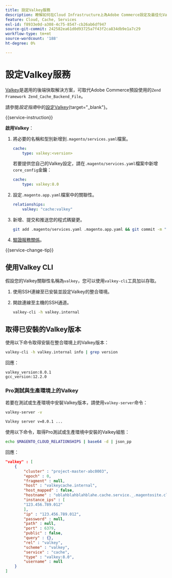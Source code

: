 ```yaml
---
title: 設定Valkey服務
description: 瞭解如何在Cloud Infrastructure上為Adobe Commerce設定及最佳化Valkey作為後端快取解決方案。
feature: Cloud, Cache, Services
exl-id: f8933e0d-a308-4c75-8547-cb26ab6df947
source-git-commit: 242582ea61d0d93725a7f43f2ca834db9e1a7c29
workflow-type: tm+mt
source-wordcount: '188'
ht-degree: 0%

---
```


# 設定Valkey服務

[Valkey](https://valkey.io)是選用的後端快取解決方案，可取代Adobe Commerce預設使用的`Zend Framework Zend_Cache_Backend_File`。

請參閱&#x200B;_設定指南_&#x200B;中的[設定Valkey](https://experienceleague.adobe.com/docs/commerce-operations/configuration-guide/cache/valkey/config-valkey.html){target="_blank"}。

{{service-instruction}}

**啟用Valkey**：

1. 將必要的名稱和型別新增到`.magento/services.yaml`檔案。

   ```yaml
   cache:
       type: valkey:<version>
   ```

   若要提供您自己的Valkey設定，請在`.magento/services.yaml`檔案中新增`core_config`金鑰：

   ```yaml
   cache:
       type: valkey:8.0
   ```

1. 設定`.magento.app.yaml`檔案中的關聯性。

   ```yaml
   relationships:
       valkey: "cache:valkey"
   ```

1. 新增、提交和推送您的程式碼變更。

   ```bash
   git add .magento/services.yaml .magento.app.yaml && git commit -m "Enable valkey service" && git push origin <branch-name>
   ```

1. [驗證服務關係](services-yaml.md#service-relationships)。

{{service-change-tip}}

## 使用Valkey CLI

假設您的Valkey關聯性名稱為`valkey`，您可以使用`valkey-cli`工具加以存取。

1. 使用SSH連線至已安裝並設定Valkey的整合環境。

1. 開啟連線至主機的SSH通道。

   ```bash
   valkey-cli -h valkey.internal
   ```

## 取得已安裝的Valkey版本

使用以下命令取得安裝在整合環境上的Valkey版本：

```bash
valkey-cli -h valkey.internal info | grep version
```

回應：

```
valkey_version:8.0.1
gcc_version:12.2.0
```

### Pro測試與生產環境上的Valkey

若要在測試或生產環境中安裝Valkey版本，請使用`valkey-server`命令：

```bash
valkey-server -v
```

```bash
Valkey server v=8.0.1 ...
```

使用以下命令，取得Pro測試或生產環境中安裝的Valkey組態：

```bash
echo $MAGENTO_CLOUD_RELATIONSHIPS | base64 -d | json_pp
```

回應：

```json
"valkey" : [
    {
        "cluster" : "project-master-abc0003",
        "epoch" : 0,
        "fragment" : null,
        "host" : "valkeycache.internal",
        "host_mapped" : false,
        "hostname" : "oblahblahblahblahe.cache.service._.magentosite.cloud",
        "instance_ips" : [
        "123.456.789.012"
        ],
        "ip" : "123.456.789.012",
        "password" : null,
        "path" : null,
        "port" : 6379,
        "public" : false,
        "query" : {},
        "rel" : "valkey",
        "scheme" : "valkey",
        "service" : "cache",
        "type" : "valkey:8.0",
        "username" : null
    }
]
```
